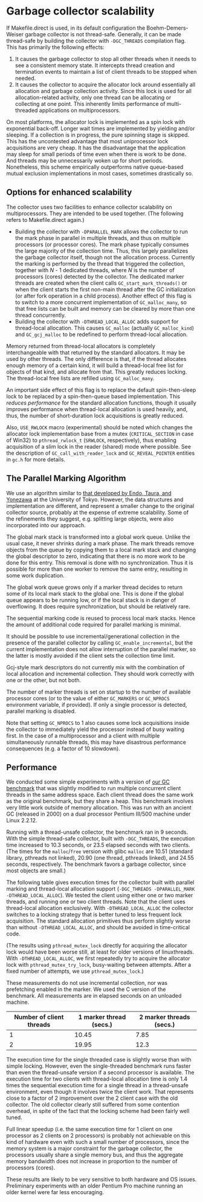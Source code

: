 # Garbage collector scalability

If Makefile.direct is used, in its default configuration the
Boehm-Demers-Weiser garbage collector is not thread-safe. Generally, it can be
made thread-safe by building the collector with `-DGC_THREADS` compilation
flag. This has primarily the following effects:

  1. It causes the garbage collector to stop all other threads when it needs
  to see a consistent memory state. It intercepts thread creation and
  termination events to maintain a list of client threads to be stopped when
  needed.
  2. It causes the collector to acquire the allocator lock around essentially
  all allocation and garbage collection activity.  Since this lock is used for
  all allocation-related activity, only one thread can be allocating
  or collecting at one point. This inherently limits performance
  of multi-threaded applications on multiprocessors.

On most platforms, the allocator lock is implemented as a spin lock
with exponential back-off. Longer wait times are implemented by yielding
and/or sleeping. If a collection is in progress, the pure spinning stage
is skipped. This has the uncontested advantage that most uniprocessor lock
acquisitions are very cheap. It has the disadvantage that the application may
sleep for small periods of time even when there is work to be done. And
threads may be unnecessarily woken up for short periods. Nonetheless, this
scheme empirically outperforms native queue-based mutual exclusion
implementations in most cases, sometimes drastically so.

## Options for enhanced scalability

The collector uses two facilities to enhance collector scalability on
multiprocessors. They are intended to be used together. (The following refers
to Makefile.direct again.)

  * Building the collector with `-DPARALLEL_MARK` allows the collector to run
  the mark phase in parallel in multiple threads, and thus on multiple
  processors (or processor cores). The mark phase typically consumes the large
  majority of the collection time. Thus, this largely parallelizes the garbage
  collector itself, though not the allocation process. Currently the marking
  is performed by the thread that triggered the collection, together with
  _N_ - 1 dedicated threads, where _N_ is the number of processors (cores)
  detected by the collector. The dedicated marker threads are created when the
  client calls `GC_start_mark_threads()` or when the client starts the first
  non-main thread after the GC initialization (or after fork operation in
  a child process). Another effect of this flag is to switch to a more
  concurrent implementation of `GC_malloc_many`, so that free lists can be
  built and memory can be cleared by more than one thread concurrently.
  * Building the collector with `-DTHREAD_LOCAL_ALLOC` adds support for
  thread-local allocation. This causes `GC_malloc` (actually `GC_malloc_kind`)
  and `GC_gcj_malloc` to be redefined to perform thread-local allocation.

Memory returned from thread-local allocators is completely interchangeable
with that returned by the standard allocators. It may be used by other
threads. The only difference is that, if the thread allocates enough memory
of a certain kind, it will build a thread-local free list for objects of that
kind, and allocate from that. This greatly reduces locking. The thread-local
free lists are refilled using `GC_malloc_many`.

An important side effect of this flag is to replace the default
spin-then-sleep lock to be replaced by a spin-then-queue based implementation.
This _reduces performance_ for the standard allocation functions, though
it usually improves performance when thread-local allocation is used heavily,
and, thus, the number of short-duration lock acquisitions is greatly reduced.

Also, `USE_RWLOCK` macro (experimental) should be noted which changes the
allocator lock implementation base from a mutex (`CRITICAL_SECTION` in case
of Win32) to `pthread_rwlock_t` (`SRWLOCK`, respectively), thus enabling
acquisition of a slim lock in the reader (shared) mode where possible.  See
the description of `GC_call_with_reader_lock` and `GC_REVEAL_POINTER` entities
in `gc.h` for more details.

## The Parallel Marking Algorithm

We use an algorithm similar to
[that developed by Endo, Taura, and Yonezawa](http://www.yl.is.s.u-tokyo.ac.jp/gc/)
at the University of Tokyo. However, the data structures and implementation
are different, and represent a smaller change to the original collector
source, probably at the expense of extreme scalability. Some of the
refinements they suggest, e.g. splitting large objects, were also incorporated
into our approach.

The global mark stack is transformed into a global work queue. Unlike the
usual case, it never shrinks during a mark phase. The mark threads remove
objects from the queue by copying them to a local mark stack and changing the
global descriptor to zero, indicating that there is no more work to be done
for this entry. This removal is done with no synchronization. Thus it is
possible for more than one worker to remove the same entry, resulting in some
work duplication.

The global work queue grows only if a marker thread decides to return some
of its local mark stack to the global one. This is done if the global queue
appears to be running low, or if the local stack is in danger of overflowing.
It does require synchronization, but should be relatively rare.

The sequential marking code is reused to process local mark stacks. Hence the
amount of additional code required for parallel marking is minimal.

It should be possible to use incremental/generational collection in the
presence of the parallel collector by calling `GC_enable_incremental`, but
the current implementation does not allow interruption of the parallel marker,
so the latter is mostly avoided if the client sets the collection time limit.

Gcj-style mark descriptors do not currently mix with the combination of local
allocation and incremental collection. They should work correctly with one or
the other, but not both.

The number of marker threads is set on startup to the number of available
processor cores (or to the value of either `GC_MARKERS` or `GC_NPROCS`
environment variable, if provided). If only a single processor is detected,
parallel marking is disabled.

Note that setting `GC_NPROCS` to 1 also causes some lock acquisitions inside
the collector to immediately yield the processor instead of busy waiting
first. In the case of a multiprocessor and a client with multiple
simultaneously runnable threads, this may have disastrous performance
consequences (e.g. a factor of 10 slowdown).

## Performance

We conducted some simple experiments with a version of
[our GC benchmark](http://www.hboehm.info/gc/gc_bench/) that was slightly
modified to run multiple concurrent client threads in the same address space.
Each client thread does the same work as the original benchmark, but they
share a heap. This benchmark involves very little work outside of memory
allocation. This was run with an ancient GC (released in 2000) on a dual
processor Pentium III/500 machine under Linux 2.2.12.

Running with a thread-unsafe collector, the benchmark ran in 9 seconds. With
the simple thread-safe collector, built with `-DGC_THREADS`, the execution
time increased to 10.3 seconds, or 23.5 elapsed seconds with two clients. (The
times for the `malloc`/`free` version with glibc `malloc` are 10.51 (standard
library, pthreads not linked), 20.90 (one thread, pthreads linked), and 24.55
seconds, respectively. The benchmark favors a garbage collector, since most
objects are small.)

The following table gives execution times for the collector built with
parallel marking and thread-local allocation support
(`-DGC_THREADS -DPARALLEL_MARK -DTHREAD_LOCAL_ALLOC`). We tested the client
using either one or two marker threads, and running one or two client threads.
Note that the client uses thread-local allocation exclusively. With
`-DTHREAD_LOCAL_ALLOC` the collector switches to a locking strategy that
is better tuned to less frequent lock acquisition. The standard allocation
primitives thus perform slightly worse than without `-DTHREAD_LOCAL_ALLOC`,
and should be avoided in time-critical code.

(The results using `pthread_mutex_lock` directly for acquiring the allocator
lock would have been worse still, at least for older versions of linuxthreads.
With `-DTHREAD_LOCAL_ALLOC`, we first repeatedly try to acquire the allocator
lock with `pthread_mutex_try_lock`, busy-waiting between attempts. After
a fixed number of attempts, we use `pthread_mutex_lock`.)

These measurements do not use incremental collection, nor was prefetching
enabled in the marker. We used the C version of the benchmark. All
measurements are in elapsed seconds on an unloaded machine.

Number of client threads| 1 marker thread (secs.)| 2 marker threads (secs.)
---|------|-----
  1| 10.45| 7.85
  2| 19.95| 12.3

The execution time for the single threaded case is slightly worse than with
simple locking. However, even the single-threaded benchmark runs faster than
even the thread-unsafe version if a second processor is available. The
execution time for two clients with thread-local allocation time is only 1.4
times the sequential execution time for a single thread in a thread-unsafe
environment, even though it involves twice the client work. That represents
close to a factor of 2 improvement over the 2 client case with the old
collector. The old collector clearly still suffered from some contention
overhead, in spite of the fact that the locking scheme had been fairly well
tuned.

Full linear speedup (i.e. the same execution time for 1 client on one
processor as 2 clients on 2 processors) is probably not achievable on this
kind of hardware even with such a small number of processors, since the memory
system is a major constraint for the garbage collector, the processors usually
share a single memory bus, and thus the aggregate memory bandwidth does not
increase in proportion to the number of processors (cores).

These results are likely to be very sensitive to both hardware and OS issues.
Preliminary experiments with an older Pentium Pro machine running an older
kernel were far less encouraging.
